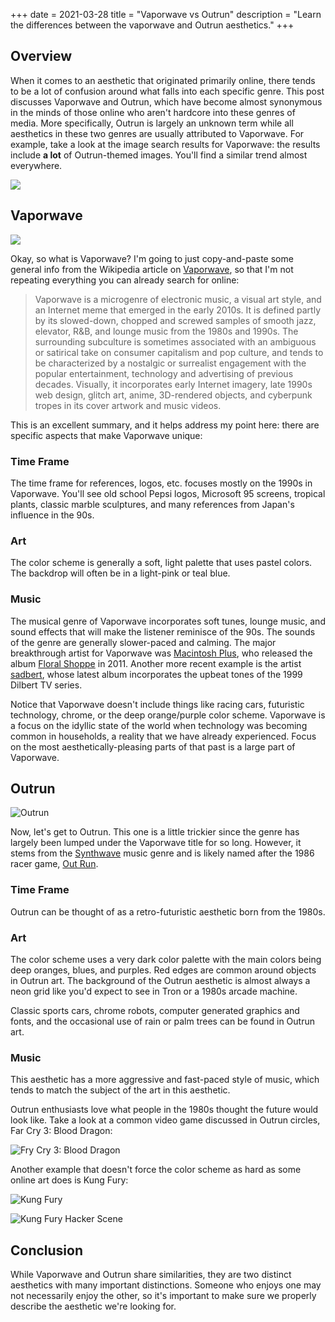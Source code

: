 +++
date = 2021-03-28
title = "Vaporwave vs Outrun"
description = "Learn the differences between the vaporwave and Outrun aesthetics."
+++

## Overview

When it comes to an aesthetic that originated primarily online, there
tends to be a lot of confusion around what falls into each specific
genre. This post discusses Vaporwave and Outrun, which have become
almost synonymous in the minds of those online who aren't hardcore into
these genres of media. More specifically, Outrun is largely an unknown
term while all aesthetics in these two genres are usually attributed to
Vaporwave. For example, take a look at the image search results for
Vaporwave: the results include **a lot** of Outrun-themed images.
You'll find a similar trend almost everywhere.

![](https://img.cleberg.net/blog/20210328-vaporwave-vs-outrun/vaporwave-search-results.png)

## Vaporwave

![](https://img.cleberg.net/blog/20210328-vaporwave-vs-outrun/macintosh-plus.png)

Okay, so what is Vaporwave? I'm going to just copy-and-paste some
general info from the Wikipedia article on
[Vaporwave](https://en.wikipedia.org/wiki/Vaporwave), so that I'm not
repeating everything you can already search for online:

> Vaporwave is a microgenre of electronic music, a visual art style, and
> an Internet meme that emerged in the early 2010s. It is defined partly
> by its slowed-down, chopped and screwed samples of smooth jazz,
> elevator, R&B, and lounge music from the 1980s and 1990s. The
> surrounding subculture is sometimes associated with an ambiguous or
> satirical take on consumer capitalism and pop culture, and tends to be
> characterized by a nostalgic or surrealist engagement with the popular
> entertainment, technology and advertising of previous decades.
> Visually, it incorporates early Internet imagery, late 1990s web
> design, glitch art, anime, 3D-rendered objects, and cyberpunk tropes
> in its cover artwork and music videos.

This is an excellent summary, and it helps address my point here: there
are specific aspects that make Vaporwave unique:

### Time Frame

The time frame for references, logos, etc. focuses mostly on the 1990s
in Vaporwave. You'll see old school Pepsi logos, Microsoft 95 screens,
tropical plants, classic marble sculptures, and many references from
Japan's influence in the 90s.

### Art

The color scheme is generally a soft, light palette that uses pastel
colors. The backdrop will often be in a light-pink or teal blue.

### Music

The musical genre of Vaporwave incorporates soft tunes, lounge music,
and sound effects that will make the listener reminisce of the 90s. The
sounds of the genre are generally slower-paced and calming. The major
breakthrough artist for Vaporwave was [Macintosh
Plus](https://en.wikipedia.org/wiki/Vektroid), who released the album
[Floral
Shoppe](https://archive.org/details/MACINTOSHPLUS-FLORALSHOPPE_complete)
in 2011. Another more recent example is the artist
[sadbert](https://sadbert.bandcamp.com/), whose latest album
incorporates the upbeat tones of the 1999 Dilbert TV series.

Notice that Vaporwave doesn't include things like racing cars,
futuristic technology, chrome, or the deep orange/purple color scheme.
Vaporwave is a focus on the idyllic state of the world when technology
was becoming common in households, a reality that we have already
experienced. Focus on the most aesthetically-pleasing parts of that past
is a large part of Vaporwave.

## Outrun

![Outrun](https://img.cleberg.net/blog/20210328-vaporwave-vs-outrun/outrun.png)

Now, let's get to Outrun. This one is a little trickier since the genre
has largely been lumped under the Vaporwave title for so long. However,
it stems from the [Synthwave](https://en.wikipedia.org/wiki/Synthwave)
music genre and is likely named after the 1986 racer game, [Out
Run](https://en.wikipedia.org/wiki/Out_Run).

### Time Frame

Outrun can be thought of as a retro-futuristic aesthetic born from the
1980s.

### Art

The color scheme uses a very dark color palette with the main colors
being deep oranges, blues, and purples. Red edges are common around
objects in Outrun art. The background of the Outrun aesthetic is almost
always a neon grid like you'd expect to see in Tron or a 1980s arcade
machine.

Classic sports cars, chrome robots, computer generated graphics and
fonts, and the occasional use of rain or palm trees can be found in
Outrun art.

### Music

This aesthetic has a more aggressive and fast-paced style of music,
which tends to match the subject of the art in this aesthetic.

Outrun enthusiasts love what people in the 1980s thought the future
would look like. Take a look at a common video game discussed in Outrun
circles, Far Cry 3: Blood Dragon:

![Fry Cry 3: Blood
Dragon](https://img.cleberg.net/blog/20210328-vaporwave-vs-outrun/far-cry.png)

Another example that doesn't force the color scheme as hard as some
online art does is Kung Fury:

![Kung
Fury](https://img.cleberg.net/blog/20210328-vaporwave-vs-outrun/kung-fury.png)

![Kung Fury Hacker
Scene](https://img.cleberg.net/blog/20210328-vaporwave-vs-outrun/kung-fury-hacker.png)

## Conclusion

While Vaporwave and Outrun share similarities, they are two distinct
aesthetics with many important distinctions. Someone who enjoys one may
not necessarily enjoy the other, so it's important to make sure we
properly describe the aesthetic we're looking for.
